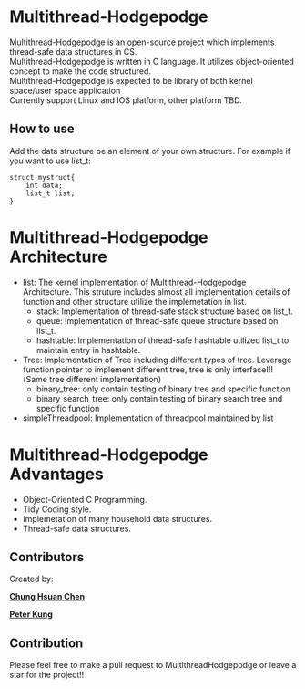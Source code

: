 # Multithread-Hodgepodge

Multithread-Hodgepodge is an open-source project which implements thread-safe data structures in CS. \
Multithread-Hodgepodge is written in C language. It utilizes object-oriented concept to make the code structured. \
Multithread-Hodgepodge is expected to be library of both kernel space/user space application \
Currently support Linux and IOS platform, other platform TBD.


## How to use
Add the data structure be an element of your own structure.
For example if you want to use list_t:
```
struct mystruct{
    int data;
    list_t list;
}
```

# Multithread-Hodgepodge Architecture
- list: The kernel implementation of Multithread-Hodgepodge Architecture. This struture includes almost all implementation details of function and other structure utilize the implemetation in list.
    - stack: Implementation of thread-safe stack structure based on list_t.
    - queue: Implementation of thread-safe queue structure based on list_t.
    - hashtable: Implementation of thread-safe hashtable utilized list_t to maintain entry in hashtable. 
- Tree:  Implementation of Tree including different types of tree. Leverage function pointer to implement different tree, tree is only interface!!!(Same tree different implementation)
    - binary_tree: only contain testing of binary tree and specific function
    - binary_search_tree: only contain testing of binary search tree and specific function
- simpleThreadpool: Implementation of threadpool maintained by list

# Multithread-Hodgepodge Advantages
- Object-Oriented C Programming.
- Tidy Coding style.
- Implemetation of many household data structures.
- Thread-safe data structures.

## Contributors
Created by:

[**Chung Hsuan Chen**](https://github.com/ChungHsuanChen)

[**Peter Kung**](https://github.com/Peter-Kung)

## Contribution
Please feel free to make a pull request to MultithreadHodgepodge or leave a star for the project!!